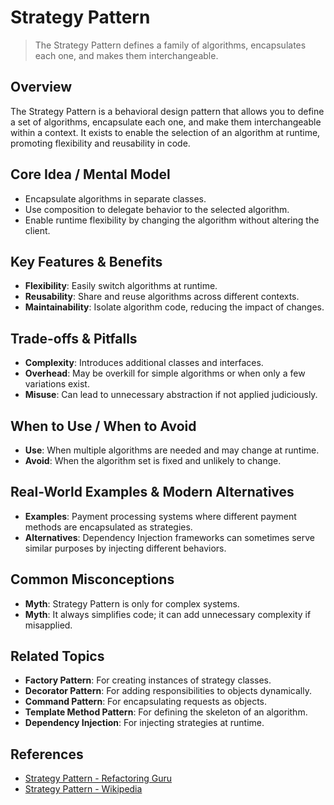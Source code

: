 # Strategy Pattern

> The Strategy Pattern defines a family of algorithms, encapsulates each one, and makes them interchangeable.

## Overview
The Strategy Pattern is a behavioral design pattern that allows you to define a set of algorithms, encapsulate each one, and make them interchangeable within a context. It exists to enable the selection of an algorithm at runtime, promoting flexibility and reusability in code.

## Core Idea / Mental Model
- Encapsulate algorithms in separate classes.
- Use composition to delegate behavior to the selected algorithm.
- Enable runtime flexibility by changing the algorithm without altering the client.

## Key Features & Benefits
- **Flexibility**: Easily switch algorithms at runtime.
- **Reusability**: Share and reuse algorithms across different contexts.
- **Maintainability**: Isolate algorithm code, reducing the impact of changes.

## Trade-offs & Pitfalls
- **Complexity**: Introduces additional classes and interfaces.
- **Overhead**: May be overkill for simple algorithms or when only a few variations exist.
- **Misuse**: Can lead to unnecessary abstraction if not applied judiciously.

## When to Use / When to Avoid
- **Use**: When multiple algorithms are needed and may change at runtime.
- **Avoid**: When the algorithm set is fixed and unlikely to change.

## Real-World Examples & Modern Alternatives
- **Examples**: Payment processing systems where different payment methods are encapsulated as strategies.
- **Alternatives**: Dependency Injection frameworks can sometimes serve similar purposes by injecting different behaviors.

## Common Misconceptions
- **Myth**: Strategy Pattern is only for complex systems.
- **Myth**: It always simplifies code; it can add unnecessary complexity if misapplied.

## Related Topics
- **Factory Pattern**: For creating instances of strategy classes.
- **Decorator Pattern**: For adding responsibilities to objects dynamically.
- **Command Pattern**: For encapsulating requests as objects.
- **Template Method Pattern**: For defining the skeleton of an algorithm.
- **Dependency Injection**: For injecting strategies at runtime.

## References
- [Strategy Pattern - Refactoring Guru](https://refactoring.guru/design-patterns/strategy)  
- [Strategy Pattern - Wikipedia](https://en.wikipedia.org/wiki/Strategy_pattern)